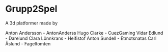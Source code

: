 # Grupp2Spel
 A 3d platformer made by

 Anton Andersson - AntonAnderss
 Hugo Clarke - CuezGaming
 Vidar Edlund - Darelund
 Clara Lönnkrans - Heifistof
 Anton Sundell - Etmotsnatas
 Carl Åslund - Fageltomten
